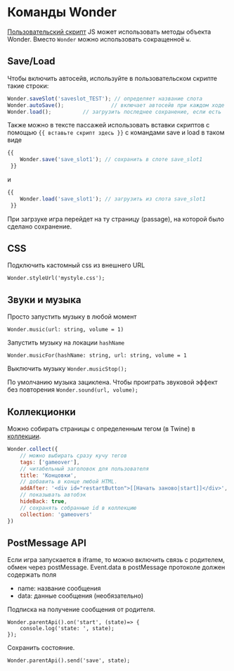 # Команды Wonder

[Пользовательский скрипт](Scripts.md) JS может использовать методы объекта Wonder. Вместо `Wonder` можно использовать сокращенноё `w`.

## Save/Load

Чтобы включить автосейв, используйте в пользовательском скрипте такие строки:
```javascript
Wonder.saveSlot('saveslot_TEST'); // определяет название слота
Wonder.autoSave();               // включает автосейв при каждом ходе       
Wonder.load();          // загрузить последнее сохранение, если есть
```

Также можно в тексте пассажей использовать вставки скриптов с помощью `{{ вставьте скрипт здесь }}` с командами save и load в таком виде
```js
{{ 
    Wonder.save('save_slot1'); // сохранить в слоте save_slot1
 }} 
```
и
```js
{{ 
    Wonder.load('save_slot1'); // загрузить из слота save_slot1
 }} 
```

При загрзуке игра перейдет на ту страницу (passage), на которой было сделано сохранение.

## СSS
Подключить кастомный css из внешнего URL

`Wonder.styleUrl('mystyle.css');`

## Звуки и музыка

Просто запустить музыку в любой момент

`Wonder.music(url: string, volume = 1)`

Запустить музыку на локации `hashName`

`Wonder.musicFor(hashName: string, url: string, volume = 1`

Выключить музыку 
`Wonder.musicStop();`

По умолчанию музыка зациклена. Чтобы проиграть звуковой эффект без повторения
`Wonder.sound(url, volume);`

## Коллекционки

Можно собирать страницы с определенным тегом (в Twine) в [коллекции](Collectibles.md).

```javascript
Wonder.collect({
    // можно выбирать сразу кучу тегов
    tags: ['gameover'],
    // читабельный заголовок для пользователя
    title: 'Концовки', 
    // добавить в конце любой HTML.
    addAfter: '<div id="restartButton">[[Начать заново|start]]</div>', 
    // показывать автобэк
    hideBack: true,
    // сохранять собранные id в коллекцию
    collection: 'gameovers'
})
```

## PostMessage API

Если игра запускается в iframe, то можно включить связь с родителем, обмен через postMessage.  Event.data в postMessage протоколе должен содержать поля
- name: название сообщения
- data: данные сообщения (необязательно)

Подписка на получение сообщения от родителя.
```
Wonder.parentApi().on('start', (state)=> {
    console.log('state: ', state);
});
```

Сохранить состояние.
```
Wonder.parentApi().send('save', state);
```





